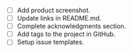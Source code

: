 - [ ] Add product screenshot.
- [ ] Update links in README.md.
- [ ] Complete acknowledgments section.
- [ ] Add tags to the project in GitHub.
- [ ] Setup issue templates.